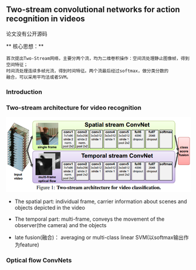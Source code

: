 ## Two-stream convolutional networks for action recognition in videos
论文没有公开源码

** 核心思想：**
```
首次提出Two-Stream网络，主要分两个流，均为二维卷积操作：空间流处理静止图像帧，得到空间特征；
时间流处理连续多帧光流，得到时间特征。两个流最后经过softmax，做分类分数的
融合，可以采用平均法或者SVM。
```

### Introduction

### Two-stream architecture for video recognition

![image](https://github.com/liyeUESTC/liye_project/blob/file_paper/images/QQ%E6%88%AA%E5%9B%BE20180520233723.png)

- The spatial part: individual frame, carrier information about scenes and objects depicted in the video

- The temporal part: multi-frame, conveys the movement of the observer(the camera) and the objects

- late fusion(融合)： averaging or multi-class linear SVM(以softmax输出作为feature)





### Optical flow ConvNets




